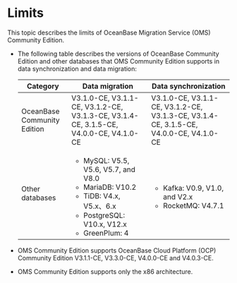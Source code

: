 # Limits

This topic describes the limits of OceanBase Migration Service (OMS) Community Edition.

* The following table describes the versions of OceanBase Community Edition and other databases that OMS Community Edition supports in data synchronization and data migration:

   | Category | Data migration | Data synchronization |
   |---------------|-------------------------------------------------------------------------------------------------------------------------------------------------------------------------------|---------------------------------------------------------------------------------------------------------------------------------------------------------------------------------------------------------------|
   | OceanBase Community Edition | V3.1.0-CE, V3.1.1-CE, V3.1.2-CE, V3.1.3-CE, V3.1.4-CE, 3.1.5-CE, V4.0.0-CE, V4.1.0-CE  |  V3.1.0-CE, V3.1.1-CE, V3.1.2-CE, V3.1.3-CE, V3.1.4-CE, 3.1.5-CE, V4.0.0-CE, V4.1.0-CE|
   | Other databases | <ul><li> MySQL: V5.5, V5.6, V5.7, and V8.0   <li> MariaDB: V10.2 <li>TiDB: V4.x, V5.x、6.x <li>PostgreSQL: V10.x, V12.x<li>GreenPlum: 4</li></ul> | <ul><li> Kafka: V0.9, V1.0, and V2.x   <li> RocketMQ: V4.7.1 |

* OMS Community Edition supports OceanBase Cloud Platform (OCP) Community Edition V3.1.1-CE, V3.3.0-CE, V4.0.0-CE and V4.0.3-CE.

* OMS Community Edition supports only the x86 architecture.
